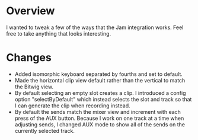 # Overview
I wanted to tweak a few of the ways that the Jam integration works. Feel free to take anything that looks interesting.

# Changes
- Added isomorphic keyboard separated by fourths and set to default.
- Made the horizontal clip view default rather than the vertical to match the Bitwig view.
- By default selecting an empty slot creates a clip. I introduced a config option "selectByDefault" which instead selects the slot and track so that I can generate the clip when recording instead.
- By default the sends match the mixer view and increment with each press of the AUX button. Because I work on one track at a time when adjusting sends, I changed AUX mode to show all of the sends on the currently selected track.
